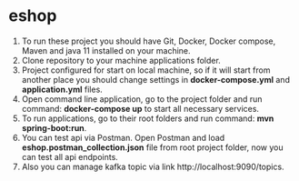 # eshop
1. To run these project you should have Git, Docker, Docker compose, Maven and java 11 installed on 
your machine.
2. Clone repository to your machine applications folder.
3. Project configured for start on local machine, so if it will start from another place you should change settings in 
**docker-compose.yml** and **application.yml** files.
4. Open command line application, go to the project folder and run command: **docker-compose up** to start all 
necessary services.
5. To run applications, go to their root folders and run command: **mvn spring-boot:run**.
6. You can test api via Postman. Open Postman and load **eshop.postman_collection.json** file from root project folder,
now you can test all api endpoints.
7. Also you can manage kafka topic via link http://localhost:9090/topics.